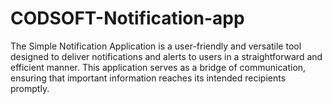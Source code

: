 # CODSOFT-Notification-app

The Simple Notification Application is a user-friendly and versatile tool designed to deliver notifications and alerts to users in a straightforward and efficient manner. This application serves as a bridge of communication, ensuring that important information reaches its intended recipients promptly.
